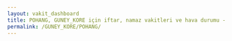 ```yaml
---
layout: vakit_dashboard
title: POHANG, GUNEY_KORE için iftar, namaz vakitleri ve hava durumu - ilçe/eyalet seç
permalink: /GUNEY_KORE/POHANG/
---
```


<script type="text/javascript">
  var GLOBAL_COUNTRY = 'GUNEY_KORE';
  var GLOBAL_CITY = 'POHANG';
  var GLOBAL_STATE = '';
  var lat = 72;
  var lon = 21;
</script>
